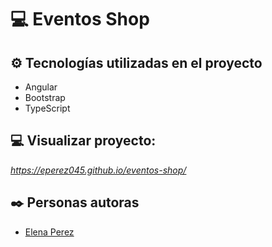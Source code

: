 # 💻 Eventos Shop


## ⚙️ Tecnologías utilizadas en el proyecto

<ul>
        <li>Angular</li>
        <li>Bootstrap</li>
        <li>TypeScript</li>
</ul>


## 💻 Visualizar proyecto:

<i>https://eperez045.github.io/eventos-shop/</i>

## ✒️ Personas autoras

<ul>
        <li><a href="https://github.com/eperez045">Elena Perez</a></li>
</ul>
